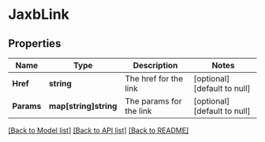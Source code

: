 # JaxbLink

## Properties
Name | Type | Description | Notes
------------ | ------------- | ------------- | -------------
**Href** | **string** | The href for the link | [optional] [default to null]
**Params** | **map[string]string** | The params for the link | [optional] [default to null]

[[Back to Model list]](../pkg/nifi/README.md#documentation-for-models) [[Back to API list]](../pkg/nifi/README.md#documentation-for-api-endpoints) [[Back to README]](../pkg/nifi/README.md)


